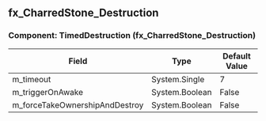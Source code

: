 ## fx_CharredStone_Destruction

### Component: TimedDestruction (fx_CharredStone_Destruction)

|Field|Type|Default Value|
|-----|----|-------------|
|m_timeout|System.Single|7|
|m_triggerOnAwake|System.Boolean|False|
|m_forceTakeOwnershipAndDestroy|System.Boolean|False|

